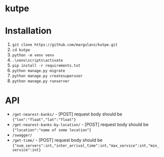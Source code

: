 # kutpe

# Installation

1. `git clone https://github.com/margulanz/kutpe.git`
2. `cd kutpe`
3. `python -m venv venv`
4. `.\venv\scripts\activate`
5. `pip install -r requirements.txt`
6. `python manage.py migrate`
7. `python manage.py createsuperuser`
8. `python manage.py runserver`

# API

- `/get-nearest-banks/` - [POST] request body should be `{"lon":"float","lat":"float"}`
- `/get-nearest-banks-by-location/` - [POST] request body should be `{"location":"name of some location"}`
- `/swagger/`
- `/get-time/` - [POST] request body should be `{"num_servers":int,"inter_arrival_time":int,"max_service":int,"min_service":int}`
